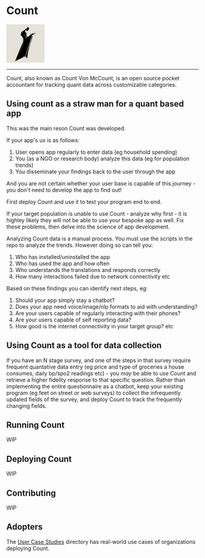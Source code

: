 # Count

<img src="https://github.com/T4GC-Official/count/raw/main/logo.png" width="100">

---

Count, also known as Count Von McCount, is an open source pocket accountant for tracking quant data across customizable categories. 

## Using count as a straw man for a quant based app

This was the main reson Count was developed. 

If your app's ux is as follows: 
1. User opens app regularly to enter data (eg household spending) 
2. You (as a NGO or research body) analyze this data (eg for population trends) 
3. You disseminate your findings back to the user through the app

And you are not certain whether your user base is capable of this journey - you don't need to develop the app to find out! 

First deploy Count and use it to test your program end to end. 

If your target population is unable to use Count - analyze why first - it is highley likely they will not be able to use your bespoke app as well. Fix these problems, then delve into the science of app development. 

Analyzing Count data is a manual process. You must use the scripts in the repo to analyze the trends. However doing so can tell you: 

1. Who has installed/uninstalled the app
2. Who has used the app and how often
3. Who understands the translations and responds correctly 
4. How many interactions failed due to network connectivity 
etc

Based on these findings you can identify next steps, eg: 

1. Should your app simply stay a chatbot? 
2. Does your app need voice/image/nlp formats to aid with understanding?
3. Are your users capable of regularly interacting with their phones?
4. Are your users capable of self reporting data?  
5. How good is the internet connectivity in your target group?
etc

## Using Count as a tool for data collection 

If you have an N stage survey, and one of the steps in that survey require frequent quantative data entry (eg price and type of groceries a house consumes, daily bp/spo2 readings etc) - you _may_ be able to use Count and retrieve a higher fidelity response to that specific question. Rather than implementing the entire questionnaire as a chatbot, keep your existing program (eg feet on street or web surveys) to collect the infrequently updated fields of the survey, and deploy Count to track the frequently changing fields. 


## Running Count 

WIP 

## Deploying Count

WIP

## Contributing 

WIP

## Adopters 

The [User Case Studies](./docs) directory has real-world use cases of organizations deploying Count. 


